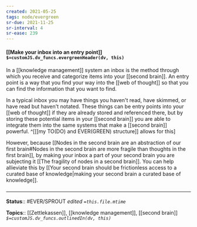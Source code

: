 ```yaml
---
created: 2021-05-25
tags: node/evergreen
sr-due: 2021-11-25
sr-interval: 4
sr-ease: 239
---
```


#### [[Make your inbox into an entry point]] `$=customJS.dv_funcs.evergreenHeader(dv, this)`

In a [[knowledge management]] system an inbox is the method through which you receive and categorize items into your [[second brain]]. An entry point is a way that you find your way into the [[web of thought]] so that you can find the information that you want to find. 

In a typical inbox you may have things you haven't read, have skimmed, or have read but haven't notated. These things can be entry points into your [[web of thought]] if they are already stored and referenced there, but by storing these potential items in your [[second brain]] you are able to integrate them into the same systems that make a [[second brain]] powerful.
^[[[my TO(DO) and EVER(GREEN) structure]] allows for this]

However, because [[Nodes in the second brain are an abstraction of our first brain#Nodes in the second brain are more fragile than thoughts in the first brain]], by making your inbox a part of your second brain 
you are subjecting it [[The fragility of nodes in a second brain]].
You can help allieviate this by [[Your second brain should be frictionless access to a curated base of knowledge|making your second brain a curated base of knowledge]].

### <hr class="footnote"/>

**Status**:: #EVER/SPROUT 
*edited `=this.file.mtime`*

**Topics**:: [[Zettlekassen]], [[knowledge management]], [[second brain]] 
*`$=customJS.dv_funcs.outlinedIn(dv, this)`*
